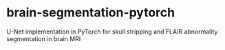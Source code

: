 # brain-segmentation-pytorch
U-Net implementation in PyTorch for skull stripping and FLAIR abnormality segmentation in brain MRI
